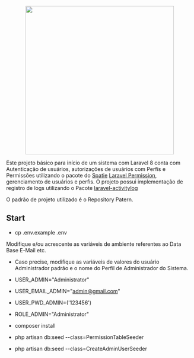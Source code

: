 <p align="center"><a href="https://laravel.com" target="_blank">
<img src="https://raw.githubusercontent.com/laravel/art/master/logo-lockup/5%20SVG/2%20CMYK/1%20Full%20Color/laravel-logolockup-cmyk-red.svg" width="400"></a></p>

Este projeto básico para início de um sistema com Laravel 8 conta com Autenticação de usuários, autorizações de usuários com Perfis e Permissões utilizando o pacote do <a href="#">Spatie</a> <a href="https://github.com/spatie/laravel-permission">Laravel Permission</a>, gerenciamento de usuários e perfis. 
O projeto possui implementação de registro de logs utilizando o Pacote <a href="https://github.com/spatie/laravel-activitylog">laravel-activitylog</a>

O padrão de projeto utilizado é o Repository Patern.


## Start

- cp .env.example .env

Modifique e/ou acrescente as variáveis de ambiente referentes ao Data Base
E-Mail etc.

- Caso precise, modifique as variáveis de valores do usuário Administrador padrão e o nome 
do Perfil de Administrador do Sistema.

- USER_ADMIN="Administrator"
- USER_EMAIL_ADMIN="admin@gmail.com"
- USER_PWD_ADMIN=('123456')

- ROLE_ADMIN="Administrator"

- composer install
- php artisan db:seed --class=PermissionTableSeeder
- php artisan db:seed --class=CreateAdminUserSeeder
